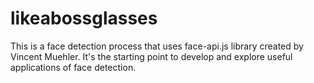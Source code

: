 # likeabossglasses
This is a face detection process that uses face-api.js library created by Vincent Muehler. It's the starting point to develop and explore useful applications of face detection.
